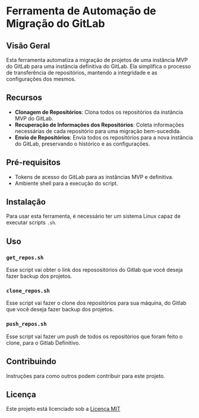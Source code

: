 # Ferramenta de Automação de Migração do GitLab

## Visão Geral
Esta ferramenta automatiza a migração de projetos de uma instância MVP do GitLab para uma instância definitiva do GitLab. Ela simplifica o processo de transferência de repositórios, mantendo a integridade e as configurações dos mesmos.

## Recursos
- **Clonagem de Repositórios**: Clona todos os repositórios da instância MVP do GitLab.
- **Recuperação de Informações dos Repositórios**: Coleta informações necessárias de cada repositório para uma migração bem-sucedida.
- **Envio de Repositórios**: Envia todos os repositórios para a nova instância do GitLab, preservando o histórico e as configurações.

## Pré-requisitos
- Tokens de acesso do GitLab para as instâncias MVP e definitiva.
- Ambiente shell para a execução do script.

## Instalação
Para usar esta ferramenta, é necessário ter um sistema Linux capaz de executar scripts `.sh`.

## Uso

### `get_repos.sh`
Esse script vai obter o link dos reposositórios do Gitlab que você deseja fazer backup dos projetos.

### `clone_repos.sh`
Esse script vai fazer o clone dos repositórios para sua máquina, do Gitlab que você deseja fazer backup dos projetos.

### `push_repos.sh`
Esse script vai fazer um push de todos os repositórios que foram feito o clone, para o Gitlab Definitivo.

## Contribuindo
Instruções para como outros podem contribuir para este projeto.

## Licença
Este projeto está licenciado sob a [Licença MIT](LICENSE.md)
